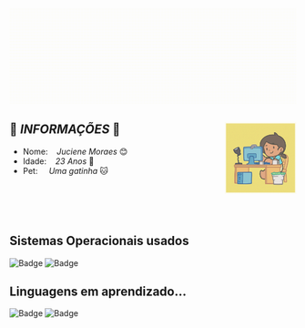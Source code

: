 ![Olá](https://github.com/Juciene-Moraes/Juciene-Moraes/blob/main/arquivos/Juciene-Moraes.gif)
##
<p align="left">  </p><img align="right" width="25%"  src="https://github.com/Juciene-Moraes/Juciene-Moraes/blob/main/arquivos/computer-working.gif">

## :hibiscus: *INFORMAÇÕES* :hibiscus: 
- Nome:‎ ‎ ‎ ‎ *Juciene Moraes* :blush:
- Idade: ‎ ‎ ‎ *23 Anos* :birthday:
- Pet: ‎ ‎ ‎ ‎ *Uma gatinha* :cat:

# ‎ 
## Sistemas Operacionais usados
![Badge](https://img.shields.io/badge/manjaro-35BF5C?style=for-the-badge&logo=manjaro&logoColor=white)
![Badge](https://img.shields.io/badge/Windows-0078D6?style=for-the-badge&logo=windows&logoColor=white)

## Linguagens em aprendizado...
![Badge](https://img.shields.io/badge/Python-3776AB?style=for-the-badge&logo=python&logoColor=white)
![Badge](https://img.shields.io/badge/C%2B%2B-00599C?style=for-the-badge&logo=c%2B%2B&logoColor=white)
